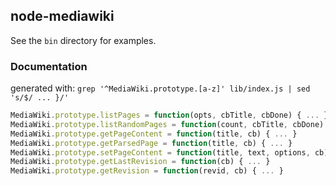 ## node-mediawiki

See the `bin` directory for examples.

### Documentation

generated with: `grep '^MediaWiki.prototype.[a-z]' lib/index.js | sed 's/$/ ... }/'`

```js
MediaWiki.prototype.listPages = function(opts, cbTitle, cbDone) { ... }
MediaWiki.prototype.listRandomPages = function(count, cbTitle, cbDone) { ... }
MediaWiki.prototype.getPageContent = function(title, cb) { ... }
MediaWiki.prototype.getParsedPage = function(title, cb) { ... }
MediaWiki.prototype.setPageContent = function(title, text, options, cb) { ... }
MediaWiki.prototype.getLastRevision = function(cb) { ... }
MediaWiki.prototype.getRevision = function(revid, cb) { ... }
```
